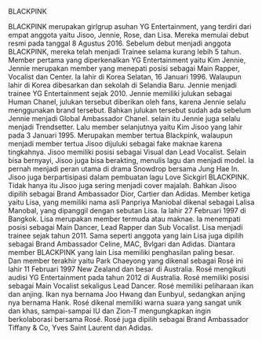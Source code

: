 BLACKPINK

BLACKPINK merupakan girlgrup asuhan YG Entertainment, yang terdiri dari empat anggota yaitu Jisoo, Jennie, Rose, dan Lisa. Mereka memulai debut resmi pada tanggal 8 Agustus 2016.
Sebelum debut menjadi anggota BLACKPINK, mereka telah menjadi Trainee selama kurang lebih 5 tahun.
Member pertama yang diperkenalkan YG Entertainment yaitu Kim Jennie, Jennie merupakan member yang menepati posisi sebagai Main Rapper, Vocalist dan Center. Ia lahir di Korea Selatan, 16 Januari 1996. Walaupun lahir di Korea dibesarkan dan sekolah di Selandia Baru. Jennie menjadi trainee YG Entertainment sejak 2010. Jennie memiliki julukan sebagai Human Chanel, julukan tersebut diberikan oleh fans, karena Jennie selalu menggunakan brand tersebut. Bahkan julukan tersebut sudah ada sebelum Jennie menjadi Global Ambassador Chanel. selain itu Jennie juga selalu menjadi Trendsetter.
Lalu member selanjutnya yaitu Kim Jisoo yang lahir pada 3 Januari 1995. Merupakan member tertua Blackpink, walaupun menjadi member tertua Jisoo dijuluki sebagai fake maknae karena tingkahnya. Jisoo memiliki posisi sebagai Visual dan Lead Vocalist. Selain bisa bernyayi, Jisoo juga bisa berakting, menulis lagu dan menjadi model. Ia pernah menjadi peran utama di drama Snowdrop bersama Jung Hae In. Jisoo juga berpartisipasi dalam pembuatan lagu Love Sickgirl BLACKPINK. Tidak hanya itu Jisoo juga sering menjadi cover majalah. Bahkan Jisoo dipilih sebagai Brand Ambassador Dior, Cartier dan Adidas.
Member ketiga yaitu Lisa, yang memiliki nama asli Panpriya Maniobal dikenal sebagai Lalisa Manobal, yang dipanggil dengan sebutan Lisa. Ia lahir 27 Februari 1997 di Bangkok. Lisa merupakan member termuda atau maknae. Ia menempati posisi sebagai Main Dancer, Lead Rapper dan Sub Vocalist. Lisa menjadi trainee sejak tahun 2011. Sama seperti anggota yang lain Lisa juga dipilih sebagai Brand Ambassador Celine, MAC, Bvlgari dan Adidas. Diantara member BLACKPINK yang lain Lisa memiliki penghasilan paling besar.  
Dan member terakhir yaitu Park Chaeyong yang dikenal sebagai Rosé ini lahir 11 Februari 1997 New Zealand dan besar di Australia. Rosé mengikuti audisi YG Entertainment pada tahun 2012 di Australia. Rosé memiliki posisi sebagai Main Vocalist sekaligus Lead Dancer. Rosé memiliki peliharaan ikan dan anjing. Ikan nya bernama Joo Hwang dan Eunbyul, sedangkan anjing nya bernama Hank. Rosé dikenal memiliki warna suara yang sangat unik dan khas, sampai-sampai IU dan Zion-T mengungkapkan ingin berkolaborasi bersama Rosé. Rosé juga dipilih sebagai Brand Ambassador Tiffany & Co, Yves Saint Laurent dan Adidas.
